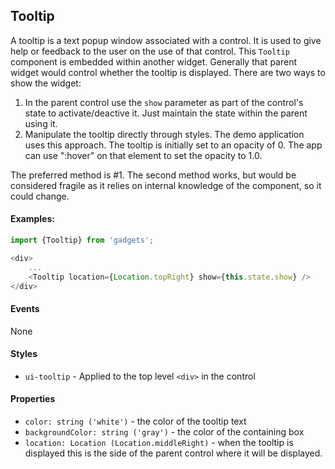 <a name="module_Tooltip"></a>

## Tooltip
A tooltip is a text popup window associated with a control.  It
is used to give help or feedback to the user on the use of that
control.  This `Tooltip` component is embedded within another
widget.  Generally that parent widget would control whether the
tooltip is displayed.  There are two ways to show the widget:

1. In the parent control use the `show` parameter as part of the
control's state to activate/deactive it.  Just maintain the state
within the parent using it.
2. Manipulate the tooltip directly through styles.  The demo
application uses this approach.  The tooltip is initially set
to an opacity of 0.  The app can use ":hover" on that element
to set the opacity to 1.0.

The preferred method is #1.  The second method works, but would
be considered fragile as it relies on internal knowledge of the
component, so it could change.

#### Examples:

```javascript
import {Tooltip} from 'gadgets';

<div>
    ...
    <Tooltip location={Location.topRight} show={this.state.show} />
</div>
```

#### Events
None

#### Styles
- `ui-tooltip` - Applied to the top level `<div>` in the control

#### Properties
- `color: string ('white')` - the color of the tooltip text
- `backgroundColor: string ('gray')` - the color of the containing
box
- `location: Location (Location.middleRight)` - when the tooltip is
displayed this is the side of the parent control where it will be
displayed.

